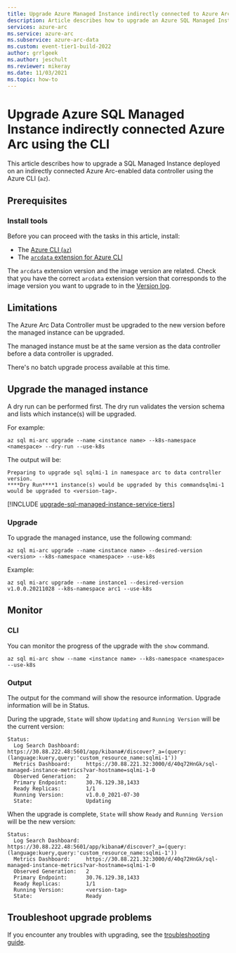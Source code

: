 ```yaml
---
title: Upgrade Azure Managed Instance indirectly connected to Azure Arc using the CLI
description: Article describes how to upgrade an Azure SQL Managed Instance indirectly connected to Azure Arc-enabled using the CLI
services: azure-arc
ms.service: azure-arc
ms.subservice: azure-arc-data
ms.custom: event-tier1-build-2022
author: grrlgeek
ms.author: jeschult
ms.reviewer: mikeray
ms.date: 11/03/2021
ms.topic: how-to
---
```


# Upgrade Azure SQL Managed Instance indirectly connected Azure Arc using the CLI

This article describes how to upgrade a SQL Managed Instance deployed on an indirectly connected Azure Arc-enabled data controller using the Azure CLI (`az`).

## Prerequisites

### Install tools

Before you can proceed with the tasks in this article, install:

- The [Azure CLI (`az`)](/cli/azure/install-azure-cli)
- The [`arcdata` extension for Azure CLI](install-arcdata-extension.md)

The `arcdata` extension version and the image version are related. Check that you have the correct `arcdata` extension version that corresponds to the image version you want to upgrade to in the [Version log](version-log.md).

## Limitations

The Azure Arc Data Controller must be upgraded to the new version before the managed instance can be upgraded.

The managed instance must be at the same version as the data controller before a data controller is upgraded.

There's no batch upgrade process available at this time.

## Upgrade the managed instance

A dry run can be performed first. The dry run validates the version schema and lists which instance(s) will be upgraded.

For example:

```azurecli
az sql mi-arc upgrade --name <instance name> --k8s-namespace <namespace> --dry-run --use-k8s
```

The output will be:

```output
Preparing to upgrade sql sqlmi-1 in namespace arc to data controller version.
****Dry Run****1 instance(s) would be upgraded by this commandsqlmi-1 would be upgraded to <version-tag>.
```

[!INCLUDE [upgrade-sql-managed-instance-service-tiers](includes/upgrade-sql-managed-instance-service-tiers.md)]


### Upgrade

To upgrade the managed instance, use the following command:

```azurecli
az sql mi-arc upgrade --name <instance name> --desired-version <version> --k8s-namespace <namespace> --use-k8s
```

Example:

```azurecli
az sql mi-arc upgrade --name instance1 --desired-version v1.0.0.20211028 --k8s-namespace arc1 --use-k8s
```

## Monitor

### CLI

You can monitor the progress of the upgrade with the `show` command.

```cli
az sql mi-arc show --name <instance name> --k8s-namespace <namespace> --use-k8s
```

### Output

The output for the command will show the resource information. Upgrade information will be in Status.

During the upgrade, ```State``` will show ```Updating``` and ```Running Version``` will be the current version:

```output
Status:
  Log Search Dashboard:  https://30.88.222.48:5601/app/kibana#/discover?_a=(query:(language:kuery,query:'custom_resource_name:sqlmi-1'))
  Metrics Dashboard:     https://30.88.221.32:3000/d/40q72HnGk/sql-managed-instance-metrics?var-hostname=sqlmi-1-0
  Observed Generation:   2
  Primary Endpoint:      30.76.129.38,1433
  Ready Replicas:        1/1
  Running Version:       v1.0.0_2021-07-30
  State:                 Updating
```

When the upgrade is complete, ```State``` will show ```Ready``` and ```Running Version``` will be the new version:

```output
Status:
  Log Search Dashboard:  https://30.88.222.48:5601/app/kibana#/discover?_a=(query:(language:kuery,query:'custom_resource_name:sqlmi-1'))
  Metrics Dashboard:     https://30.88.221.32:3000/d/40q72HnGk/sql-managed-instance-metrics?var-hostname=sqlmi-1-0
  Observed Generation:   2
  Primary Endpoint:      30.76.129.38,1433
  Ready Replicas:        1/1
  Running Version:       <version-tag>
  State:                 Ready
```

## Troubleshoot upgrade problems

If you encounter any troubles with upgrading, see the [troubleshooting guide](troubleshoot-guide.md).
